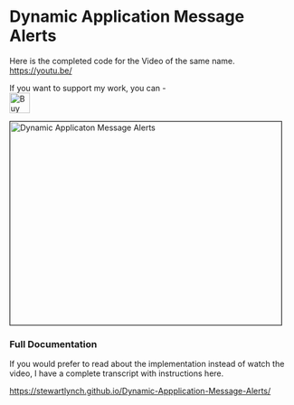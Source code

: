 # Dynamic Application Message Alerts

Here is the completed code for the Video of the same name.
https://youtu.be/

If you want to support my work, you can - </br>
<a href='https://ko-fi.com/Z8Z22WRVG' target='_blank'><img height='36' style='border:0px;height:36px;' src='https://cdn.ko-fi.com/cdn/kofi3.png?v=2' border='0' alt='Buy Me a Coffee at ko-fi.com' /></a>

<a href="http://www.youtube.com/watch?feature=player_embedded&v=vsRTdJQeGrc
" target="_blank"><img src="http://img.youtube.com/vi/vsRTdJQeGrc/0.jpg" 
alt="Dynamic Applicaton Message Alerts" width="480" height="360" border="1" /></a>

### Full Documentation

If you would prefer to read about the implementation instead of watch the video, I have a complete transcript with instructions here.

https://stewartlynch.github.io/Dynamic-Appplication-Message-Alerts/

